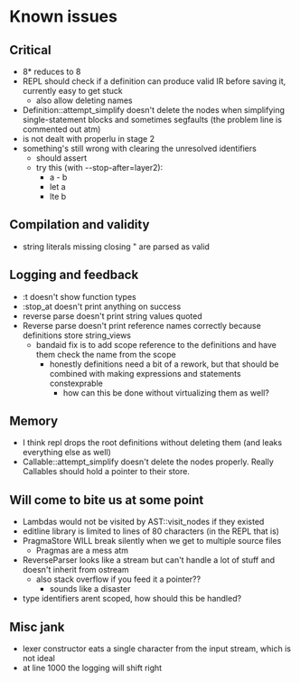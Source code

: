# Known issues

## Critical

- 8* reduces to 8
- REPL should check if a definition can produce valid IR before saving it, currently easy to get stuck
    - also allow deleting names
- Definition::attempt_simplify doesn't delete the nodes when simplifying single-statement blocks and sometimes segfaults (the problem line is commented out atm)
- is not dealt with properlu in stage 2
- something's still wrong with clearing the unresolved identifiers
    - should assert
    - try this (with --stop-after=layer2):
        - a - b
        - let a
        - lte b

## Compilation and validity

- string literals missing closing \" are parsed as valid

## Logging and feedback

- :t doesn't show function types
- :stop_at doesn't print anything on success
- reverse parse doesn't print string values quoted
- Reverse parse doesn't print reference names correctly because definitions store string_views
    - bandaid fix is to add scope reference to the definitions and have them check the name from the scope
        - honestly definitions need a bit of a rework, but that should be combined with making expressions and statements constexprable
            - how can this be done without virtualizing them as well?

## Memory

- I think repl drops the root definitions without deleting them (and leaks everything else as well)
- Callable::attempt_simplify doesn't delete the nodes properly. Really Callables should hold a pointer to their store.

## Will come to bite us at some point

- Lambdas would not be visited by AST::visit_nodes if they existed
- editline library is limited to lines of 80 characters (in the REPL that is)
- PragmaStore WILL break silently when we get to multiple source files
    - Pragmas are a mess atm
- ReverseParser looks like a stream but can't handle a lot of stuff and doesn't inherit from ostream
    - also stack overflow if you feed it a pointer??
        - sounds like a disaster
- type identifiers arent scoped, how should this be handled?

## Misc jank

- lexer constructor eats a single character from the input stream, which is not ideal
- at line 1000 the logging will shift right